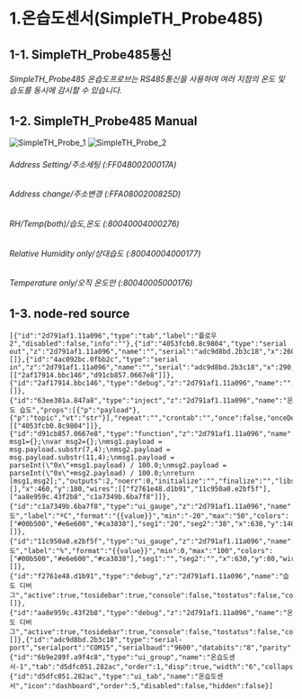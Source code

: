 1.온습도센서(SimpleTH_Probe485)
=============
1-1. SimpleTH_Probe485통신
-------------
###### SimpleTH_Probe485 온습도프로브는 RS485통신을 사용하여 여러 지점의 온도 및 습도를 동시에 감시할 수 있습니다.
1-2. SimpleTH_Probe485 Manual
-------------
![SimpleTH_Probe_1](https://user-images.githubusercontent.com/86224836/122852917-5b706580-d34c-11eb-9ca5-96f1ab5b7323.png)
![SimpleTH_Probe_2](https://user-images.githubusercontent.com/86224836/122852921-5ca19280-d34c-11eb-8653-5028a0047946.png)
###### Address Setting/주소세팅 (:FF04800200017A)
###### Address change/주소변경 (:FFA0800200825D)
###### RH/Temp(both)/습도,온도 (:80040004000276)
###### Relative Humidity only/상대습도 (:80040004000177)
###### Temperature only/오직 온도만 (:80040005000176)
1-3. node-red source
-------------
<pre><code>[{"id":"2d791af1.11a096","type":"tab","label":"플로우 2","disabled":false,"info":""},{"id":"4053fcb0.8c9804","type":"serial out","z":"2d791af1.11a096","name":"","serial":"adc9d8bd.2b3c18","x":260,"y":40,"wires":[]},{"id":"4ac092bc.0fbb2c","type":"serial in","z":"2d791af1.11a096","name":"","serial":"adc9d8bd.2b3c18","x":290,"y":120,"wires":[["2af17914.bbc146","d91cb857.0667e8"]]},{"id":"2af17914.bbc146","type":"debug","z":"2d791af1.11a096","name":"","active":true,"tosidebar":true,"console":false,"tostatus":false,"complete":"payload","targetType":"msg","statusVal":"","statusType":"auto","x":470,"y":40,"wires":[]},{"id":"63ee301a.847a8","type":"inject","z":"2d791af1.11a096","name":"온도 습도","props":[{"p":"payload"},{"p":"topic","vt":"str"}],"repeat":"","crontab":"","once":false,"onceDelay":0.1,"topic":"","payload":"::80040004000276","payloadType":"str","x":100,"y":40,"wires":[["4053fcb0.8c9804"]]},{"id":"d91cb857.0667e8","type":"function","z":"2d791af1.11a096","name":"","func":"var msg1={};\nvar msg2={};\nmsg1.payload = msg.payload.substr(7,4);\nmsg2.payload = msg.payload.substr(11,4);\nmsg1.payload = parseInt(\"0x\"+msg1.payload) / 100.0;\nmsg2.payload = parseInt(\"0x\"+msg2.payload) / 100.0;\nreturn [msg1,msg2];","outputs":2,"noerr":0,"initialize":"","finalize":"","libs":[],"x":460,"y":180,"wires":[["f2761e48.d1b91","11c950a0.e2bf5f"],["aa8e959c.43f2b8","c1a7349b.6ba7f8"]]},{"id":"c1a7349b.6ba7f8","type":"ui_gauge","z":"2d791af1.11a096","name":"","group":"6b9e289f.a9f4c8","order":0,"width":0,"height":0,"gtype":"gage","title":"온도","label":"ºC","format":"{{value}}","min":"-20","max":"50","colors":["#00b500","#e6e600","#ca3838"],"seg1":"20","seg2":"38","x":630,"y":140,"wires":[]},{"id":"11c950a0.e2bf5f","type":"ui_gauge","z":"2d791af1.11a096","name":"","group":"6b9e289f.a9f4c8","order":0,"width":0,"height":0,"gtype":"wave","title":"습도","label":"%","format":"{{value}}","min":0,"max":"100","colors":["#00b500","#e6e600","#ca3838"],"seg1":"","seg2":"","x":630,"y":80,"wires":[]},{"id":"f2761e48.d1b91","type":"debug","z":"2d791af1.11a096","name":"습도 디버그","active":true,"tosidebar":true,"console":false,"tostatus":false,"complete":"payload","targetType":"msg","statusVal":"","statusType":"auto","x":650,"y":200,"wires":[]},{"id":"aa8e959c.43f2b8","type":"debug","z":"2d791af1.11a096","name":"온도 디버그","active":true,"tosidebar":true,"console":false,"tostatus":false,"complete":"payload","targetType":"msg","statusVal":"","statusType":"auto","x":650,"y":260,"wires":[]},{"id":"adc9d8bd.2b3c18","type":"serial-port","serialport":"COM15","serialbaud":"9600","databits":"8","parity":"none","stopbits":"1","waitfor":"","dtr":"none","rts":"none","cts":"none","dsr":"none","newline":"\\n","bin":"false","out":"char","addchar":"\\r\\n","responsetimeout":"10000"},{"id":"6b9e289f.a9f4c8","type":"ui_group","name":"온습도센서-1","tab":"d5dfc051.282ac","order":1,"disp":true,"width":"6","collapse":false},{"id":"d5dfc051.282ac","type":"ui_tab","name":"온습도센서","icon":"dashboard","order":5,"disabled":false,"hidden":false}]</code></pre>
